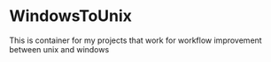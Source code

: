 # WindowsToUnix
This is container for my projects that work for workflow improvement between unix and windows
